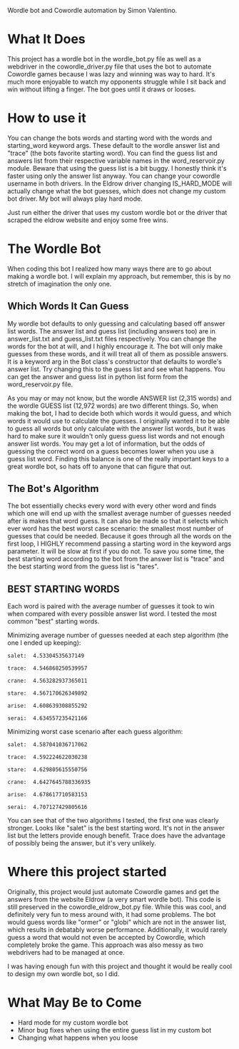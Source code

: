 Wordle bot and Cowordle automation by Simon Valentino.

# What It Does

This project has a wordle bot in the wordle_bot.py file as well as a webdriver in the cowordle_driver.py file that uses the bot to automate Cowordle games because I was lazy and winning was way to hard. It's much more enjoyable to watch my opponents struggle while I sit back and win without lifting a finger. The bot goes until it draws or looses.

# How to use it

You can change the bots words and starting word with the words and starting_word keyword args. These default to the wordle answer list and "trace" (the bots favorite starting word). You can find the guess list and answers list from their respective variable names in the word_reservoir.py module. Beware that using the guess list is a bit buggy. I honestly think it's faster using only the answer list anyway. You can change your cowordle username in both drivers. In the Eldrow driver changing IS_HARD_MODE will actually change what the bot guesses, which does not change my custom bot driver. My bot will always play hard mode.

Just run either the driver that uses my custom wordle bot or the driver that scraped the eldrow website and enjoy some free wins.

# The Wordle Bot

When coding this bot I realized how many ways there are to go about making a wordle bot. I will explain my approach, but remember, this is by no stretch of imagination the only one.

## Which Words It Can Guess

My wordle bot defaults to only guessing and calculating based off answer list words. The answer list and guess list (including answers too) are in answer_list.txt and guess_list.txt files respectively. You can change the words for the bot at will, and I highly encourage it. The bot will only make guesses from these words, and it will treat all of them as possible answers. It is a keyword arg in the Bot class's constructor that defaults to wordle's answer list. Try changing this to the guess list and see what happens. You can get the answer and guess list in python list form from the word_reservoir.py file.

As you may or may not know, but the wordle ANSWER list (2,315 words) and the wordle GUESS list (12,972 words) are two different things. So, when making the bot, I had to decide both which words it would guess, and which words it would use to calculate the guesses. I originally wanted it to be able to guess all words but only calculate with the answer list words, but it was hard to make sure it wouldn't only guess guess list words and not enough answer list words. You may get a lot of information, but the odds of guessing the correct word on a guess becomes lower when you use a guess list word. Finding this balance is one of the really important keys to a great wordle bot, so hats off to anyone that can figure that out.

## The Bot's Algorithm

The bot essentially checks every word with every other word and finds which one will end up with the smallest average number of guesses needed after is makes that word guess. It can also be made so that it selects which ever word has the best worst case scenario: the smallest most number of guesses that could be needed. Because it goes through all the words on the first loop, I HIGHLY recommend passing a starting word in the keyword args parameter. It will be slow at first if you do not. To save you some time, the best starting word according to the bot from the answer list is "trace" and the best starting word from the guess list is "tares". 

## BEST STARTING WORDS

Each word is paired with the average number of guesses it took to win when compared with every possible answer list word. I tested the most common "best" starting words.

Minimizing average number of guesses needed at each step algorithm (the one I ended up keeping):

    salet:  4.53304535637149

    trace:  4.546868250539957

    crane:  4.563282937365011

    stare:  4.567170626349892

    arise:  4.608639308855292

    serai:  4.634557235421166

Minimizing worst case scenario after each guess algorithm:

    salet:  4.587041036717062

    trace:  4.592224622030238

    stare:  4.629805615550756

    crane:  4.6427645788336935

    arise:  4.678617710583153

    serai:  4.707127429805616

You can see that of the two algorithms I tested, the first one was clearly stronger. Looks like "salet" is the best starting word. It's not in the answer list but the letters provide enough benefit. Trace does have the advantage of possibly being the answer, but it's very unlikely.

# Where this project started

Originally, this project would just automate Cowordle games and get the answers from the website Eldrow (a very smart wordle bot). This code is still preserved in the cowordle_eldrow_bot.py file. While this was cool, and definitely very fun to mess around with, it had some problems. The bot would guess words like "ormer" or "globi" which are not in the answer list, which results in debatably worse performance. Additionally, it would rarely guess a word that would not even be accepted by Cowordle, which completely broke the game. This approach was also messy as two webdrivers had to be managed at once.

I was having enough fun with this project and thought it would be really cool to design my own wordle bot, so I did.

# What May Be to Come
* Hard mode for my custom wordle bot
* Minor bug fixes when using the entire guess list in my custom bot
* Changing what happens when you loose


